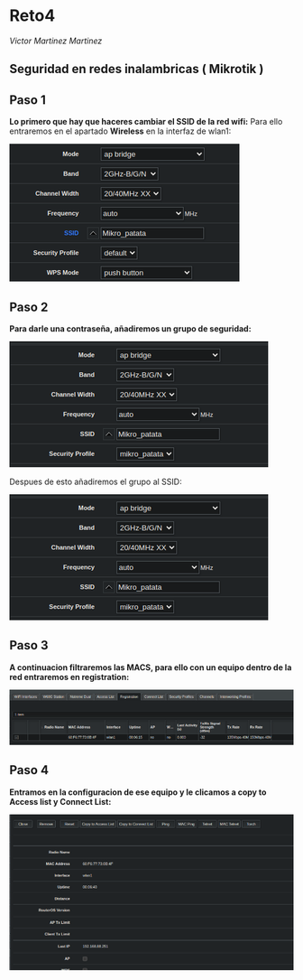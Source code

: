 # Reto4
*Victor Martinez Martinez*

Seguridad en redes inalambricas ( Mikrotik )
---

## Paso 1
**Lo primero que hay que haceres cambiar el SSID de la red wifi:**
Para ello entraremos en el apartado **Wireless** en la interfaz de wlan1:

![alt](./img/1.png)

## Paso 2

**Para darle una contraseña, añadiremos un grupo de seguridad:**

![alt](./img/3.png)

Despues de esto añadiremos el grupo al SSID:

![alt](./img/3.png)

## Paso 3

**A continuacion filtraremos las MACS, para ello con un equipo dentro de la red entraremos en registration:**

![alt](./img/4.png)

## Paso 4

**Entramos en la configuracion de ese equipo y le clicamos a copy to Access list y Connect List:**

![alt](./img/5.png)



